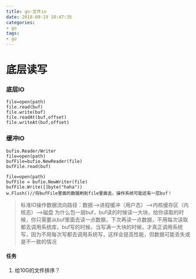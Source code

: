 ```yaml
---
title: go-文件io
date: 2018-09-19 10:47:35
categories: 
- go
tags:
- go
---
```

# 底层读写
### 底层IO
~~~
file=open(path)
file.read(buf)
file.write(buf)
file.readAt(buf,offset)
file.writeAt(buf,offset)
~~~

### 缓冲IO
~~~
bufio.Reader/Writer
file=open(path)
bufFile=bufio.NewReader(file)
bufFile.read(buf)

file=open(path)
bufFile = bufio.NewWriter(file)
bufFile.Write([]byte("haha"))
w.Flush()//将bufFile里面的数据刷到file里面去，操作系统可能还有一层buf！
~~~
>  标准IO操作数据流向路径：数据—>进程缓冲（用户态）—>内核缓存区（内核态）—>磁盘
> 为什么包一层buf，buf读的时候读一大块，给你读取的时候，你只需要从buf里面去读一点数据，下次再读一点数据，不用每次读取都去调用系统库，buf写的时候，当写满一大块的时候，才真正调用系统写，因为不用每次写都去调用系统写，这样会提高性能，但数据可能丢失或是不一致的情况
> 

#### 任务
1.  给10G的文件排序？

